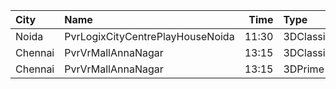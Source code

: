 | City    | Name                             |  Time | Type      | Price | Capacity | Booked |
| :------ | :------------------------------- | ----: | :-------- | ----: | -------: | -----: |
| Noida   | PvrLogixCityCentrePlayHouseNoida | 11:30 | 3DClassic |  210₹ |       38 |      2 |
| Chennai | PvrVrMallAnnaNagar               | 13:15 | 3DClassic |   96₹ |       12 |      9 |
| Chennai | PvrVrMallAnnaNagar               | 13:15 | 3DPrime   |  241₹ |       56 |     15 |